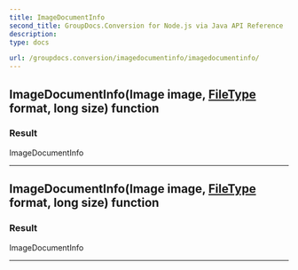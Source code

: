 ```yaml
---
title: ImageDocumentInfo
second_title: GroupDocs.Conversion for Node.js via Java API Reference
description: 
type: docs

url: /groupdocs.conversion/imagedocumentinfo/imagedocumentinfo/
---
```


## ImageDocumentInfo(Image image, [FileType](../../filetype) format, long size) function


### Result
ImageDocumentInfo


---


## ImageDocumentInfo(Image image, [FileType](../../filetype) format, long size) function


### Result
ImageDocumentInfo


---


